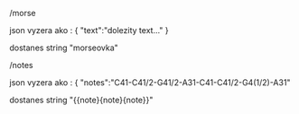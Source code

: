 /morse 

json vyzera ako : {
	"text":"dolezity text..."
}

dostanes string "morseovka"


/notes

json vyzera ako :
{
	"notes":"C41-C41/2-G41/2-A31-C41-C41/2-G4(1/2)-A31"

dostanes string "{{note}{note}{note}}"
